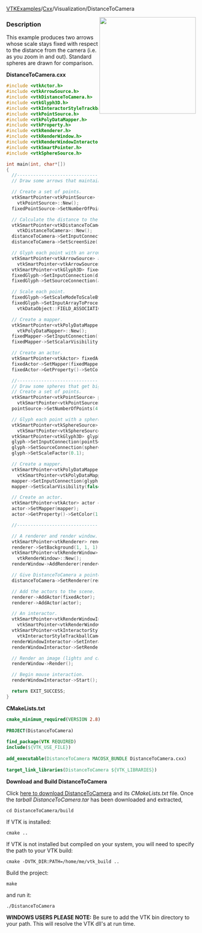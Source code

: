 [VTKExamples](/home/)/[Cxx](/Cxx)/Visualization/DistanceToCamera

<img align="right" src="https://github.com/lorensen/VTKExamples/blob/gh-pages/Testing/Baseline/Visualization/TestDistanceToCamera.png?raw=true" width="256" />

### Description
This example produces two arrows whose scale stays fixed with respect to the distance from the camera (i.e. as you zoom in and out). Standard spheres are drawn for comparison.

**DistanceToCamera.cxx**
```c++
#include <vtkActor.h>
#include <vtkArrowSource.h>
#include <vtkDistanceToCamera.h>
#include <vtkGlyph3D.h>
#include <vtkInteractorStyleTrackballCamera.h>
#include <vtkPointSource.h>
#include <vtkPolyDataMapper.h>
#include <vtkProperty.h>
#include <vtkRenderer.h>
#include <vtkRenderWindow.h>
#include <vtkRenderWindowInteractor.h>
#include <vtkSmartPointer.h>
#include <vtkSphereSource.h>

int main(int, char*[])
{
  //---------------------------------------------------------------------------
  // Draw some arrows that maintain a fixed size during zooming.

  // Create a set of points.
  vtkSmartPointer<vtkPointSource> fixedPointSource = vtkSmartPointer<
    vtkPointSource>::New();
  fixedPointSource->SetNumberOfPoints(2);

  // Calculate the distance to the camera of each point.
  vtkSmartPointer<vtkDistanceToCamera> distanceToCamera = vtkSmartPointer<
    vtkDistanceToCamera>::New();
  distanceToCamera->SetInputConnection(fixedPointSource->GetOutputPort());
  distanceToCamera->SetScreenSize(100.0);

  // Glyph each point with an arrow.
  vtkSmartPointer<vtkArrowSource> arrow =
    vtkSmartPointer<vtkArrowSource>::New();
  vtkSmartPointer<vtkGlyph3D> fixedGlyph = vtkSmartPointer<vtkGlyph3D>::New();
  fixedGlyph->SetInputConnection(distanceToCamera->GetOutputPort());
  fixedGlyph->SetSourceConnection(arrow->GetOutputPort());

  // Scale each point.
  fixedGlyph->SetScaleModeToScaleByScalar();
  fixedGlyph->SetInputArrayToProcess(0, 0, 0,
    vtkDataObject::FIELD_ASSOCIATION_POINTS, "DistanceToCamera");

  // Create a mapper.
  vtkSmartPointer<vtkPolyDataMapper> fixedMapper = vtkSmartPointer<
    vtkPolyDataMapper>::New();
  fixedMapper->SetInputConnection(fixedGlyph->GetOutputPort());
  fixedMapper->SetScalarVisibility(false);

  // Create an actor.
  vtkSmartPointer<vtkActor> fixedActor = vtkSmartPointer<vtkActor>::New();
  fixedActor->SetMapper(fixedMapper);
  fixedActor->GetProperty()->SetColor(0, 1, 1);

  //---------------------------------------------------------------------------
  // Draw some spheres that get bigger when zooming in.
  // Create a set of points.
  vtkSmartPointer<vtkPointSource> pointSource =
    vtkSmartPointer<vtkPointSource>::New();
  pointSource->SetNumberOfPoints(4);

  // Glyph each point with a sphere.
  vtkSmartPointer<vtkSphereSource> sphere =
    vtkSmartPointer<vtkSphereSource>::New();
  vtkSmartPointer<vtkGlyph3D> glyph = vtkSmartPointer<vtkGlyph3D>::New();
  glyph->SetInputConnection(pointSource->GetOutputPort());
  glyph->SetSourceConnection(sphere->GetOutputPort());
  glyph->SetScaleFactor(0.1);

  // Create a mapper.
  vtkSmartPointer<vtkPolyDataMapper> mapper =
    vtkSmartPointer<vtkPolyDataMapper>::New();
  mapper->SetInputConnection(glyph->GetOutputPort());
  mapper->SetScalarVisibility(false);

  // Create an actor.
  vtkSmartPointer<vtkActor> actor = vtkSmartPointer<vtkActor>::New();
  actor->SetMapper(mapper);
  actor->GetProperty()->SetColor(1, 1, 0);

  //---------------------------------------------------------------------------

  // A renderer and render window.
  vtkSmartPointer<vtkRenderer> renderer = vtkSmartPointer<vtkRenderer>::New();
  renderer->SetBackground(1, 1, 1); // Background color white
  vtkSmartPointer<vtkRenderWindow> renderWindow = vtkSmartPointer<
    vtkRenderWindow>::New();
  renderWindow->AddRenderer(renderer);

  // Give DistanceToCamera a pointer to the renderer.
  distanceToCamera->SetRenderer(renderer);

  // Add the actors to the scene.
  renderer->AddActor(fixedActor);
  renderer->AddActor(actor);

  // An interactor.
  vtkSmartPointer<vtkRenderWindowInteractor> renderWindowInteractor =
    vtkSmartPointer<vtkRenderWindowInteractor>::New();
  vtkSmartPointer<vtkInteractorStyleTrackballCamera> style = vtkSmartPointer<
    vtkInteractorStyleTrackballCamera>::New();
  renderWindowInteractor->SetInteractorStyle(style);
  renderWindowInteractor->SetRenderWindow(renderWindow);

  // Render an image (lights and cameras are created automatically).
  renderWindow->Render();

  // Begin mouse interaction.
  renderWindowInteractor->Start();

  return EXIT_SUCCESS;
}
```
**CMakeLists.txt**
```cmake
cmake_minimum_required(VERSION 2.8)
 
PROJECT(DistanceToCamera)
 
find_package(VTK REQUIRED)
include(${VTK_USE_FILE})
 
add_executable(DistanceToCamera MACOSX_BUNDLE DistanceToCamera.cxx)
 
target_link_libraries(DistanceToCamera ${VTK_LIBRARIES})
```

**Download and Build DistanceToCamera**

Click [here to download DistanceToCamera](https://github.com/lorensen/VTKWikiExamplesTarballs/raw/master/DistanceToCamera.tar) and its *CMakeLists.txt* file.
Once the *tarball DistanceToCamera.tar* has been downloaded and extracted,
```
cd DistanceToCamera/build 
```
If VTK is installed:
```
cmake ..
```
If VTK is not installed but compiled on your system, you will need to specify the path to your VTK build:
```
cmake -DVTK_DIR:PATH=/home/me/vtk_build ..
```
Build the project:
```
make
```
and run it:
```
./DistanceToCamera
```
**WINDOWS USERS PLEASE NOTE:** Be sure to add the VTK bin directory to your path. This will resolve the VTK dll's at run time.


